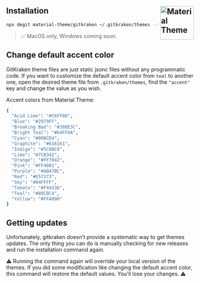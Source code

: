 ## Installation [<img src="https://rawcdn.githack.com/material-theme/vsc-material-theme/790fc5d2872f10d5a903f449c90c1fa1502d7e53/logo.png" alt="Material Theme" width="90" height="90" align="right">](https://material-theme.site/)

```sh
npx degit material-theme/gitkraken ~/.gitkraken/themes --force
```
> ✅ MacOS only, Windows coming soon.


## Change default accent color

GitKraken theme files are just static jsonc files without any programmatic code. If you want to customize the default accent color from `teal` to another one, open the desired theme file from `.gitkraken/themes`, find the `"accent"` key and change the value as you wish.

Accent colors from Material Theme:

```sh
{
  "Acid Lime": "#C6FF00",
  "Blue": "#2979FF",
  "Breaking Bad": "#388E3C",
  "Bright Teal": "#64FFDA",
  "Cyan": "#00BCD4",
  "Graphite": "#616161",
  "Indigo": "#5C6BC0",
  "Lime": "#7CB342",
  "Orange": "#FF7042",
  "Pink": "#FF4081",
  "Purple": "#AB47BC",
  "Red": "#E57373",
  "Sky": "#84FFFF",
  "Tomato": "#F44336",
  "Teal": "#80CBC4",
  "Yellow": "#FFA000"
}
```

## Getting updates

Unfortunately, gitkraken doesn't provide a systematic way to get themes updates. The only thing you can do is manually checking for new releases and run the installation command again.

⚠️ Running the command again will override your local version of the themes. If you did some modification like changing the default accent color, this command will restore the default values. You'll lose your changes. ⚠️
